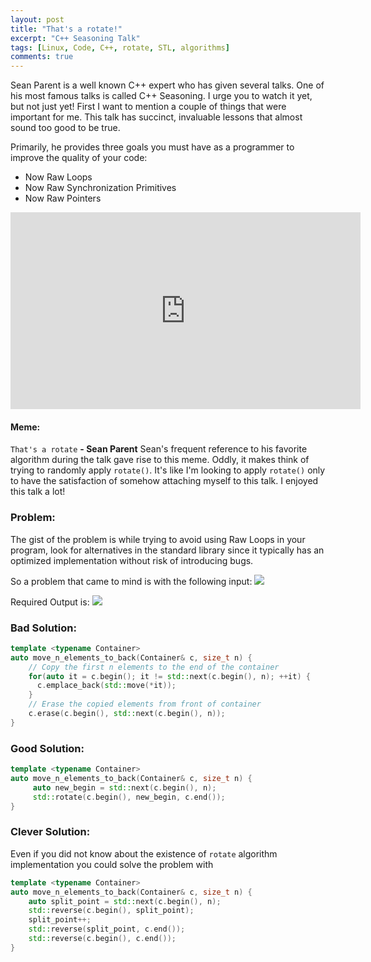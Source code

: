 ```yaml
---
layout: post
title: "That's a rotate!"
excerpt: "C++ Seasoning Talk"
tags: [Linux, Code, C++, rotate, STL, algorithms]
comments: true
---
```

Sean Parent is a well known C++ expert who has given several talks. One of his
most famous talks is called C++ Seasoning.
I urge you to watch it yet, but not just yet! First I want to mention a couple
of things that were important for me. This talk has succinct, invaluable
lessons that almost sound too good to be true.

Primarily, he provides three goals you must have as a programmer to improve the
quality of your code:
+ Now Raw Loops
+ Now Raw Synchronization Primitives
+ Now Raw Pointers

<iframe width="560" height="315" src="https://www.youtube.com/embed/qH6sSOr-yk8" frameborder="0" allow="accelerometer; autoplay; encrypted-media; gyroscope; picture-in-picture" allowfullscreen></iframe>


#### Meme:
``That's a rotate``
__- Sean Parent__
Sean's frequent reference to his favorite algorithm during the talk gave rise to
this meme. Oddly, it makes think of trying to randomly apply ``rotate()``. It's
like I'm looking to apply ``rotate()`` only to have the satisfaction of somehow
attaching myself to this talk. I enjoyed this talk a lot!

### Problem:
The gist of the problem is while trying to avoid using Raw Loops in your
program, look for alternatives in the standard library since it typically has an
optimized implementation without risk of introducing bugs.

So a problem that came to mind is with the following input:
![](https://media.geeksforgeeks.org/wp-content/uploads/simplearray.png)

Required Output is:
![](https://media.geeksforgeeks.org/wp-content/uploads/arrayRotation.png)

### Bad Solution:
```cpp
template <typename Container>
auto move_n_elements_to_back(Container& c, size_t n) {
    // Copy the first n elements to the end of the container
    for(auto it = c.begin(); it != std::next(c.begin(), n); ++it) {
      c.emplace_back(std::move(*it));
    }
    // Erase the copied elements from front of container
    c.erase(c.begin(), std::next(c.begin(), n));
}
```

### Good Solution:
```cpp
template <typename Container>
auto move_n_elements_to_back(Container& c, size_t n) {
     auto new_begin = std::next(c.begin(), n);
     std::rotate(c.begin(), new_begin, c.end());
}
```

### Clever Solution:
Even if you did not know about the existence of ``rotate`` algorithm
implementation you could solve the problem with
```cpp
template <typename Container>
auto move_n_elements_to_back(Container& c, size_t n) {
    auto split_point = std::next(c.begin(), n);
    std::reverse(c.begin(), split_point);
	split_point++;
	std::reverse(split_point, c.end());	
	std::reverse(c.begin(), c.end());	
}
```
